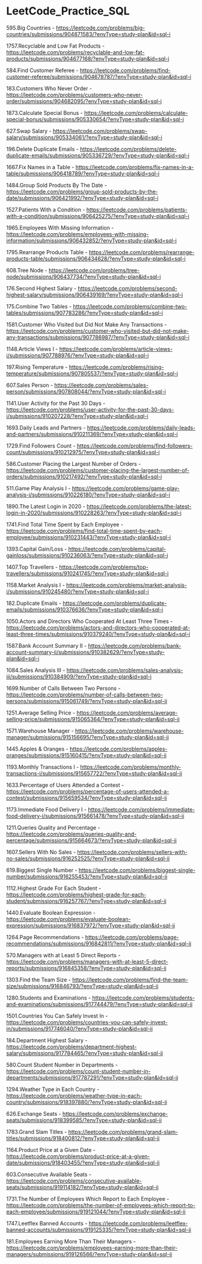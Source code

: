 # LeetCode_Practice_SQL

595.Big Countries - https://leetcode.com/problems/big-countries/submissions/904871583/?envType=study-plan&id=sql-i

1757.Recyclable and Low Fat Products - https://leetcode.com/problems/recyclable-and-low-fat-products/submissions/904677168/?envType=study-plan&id=sql-i

584.Find Customer Referee - https://leetcode.com/problems/find-customer-referee/submissions/904678787/?envType=study-plan&id=sql-i

183.Customers Who Never Order - https://leetcode.com/problems/customers-who-never-order/submissions/904682095/?envType=study-plan&id=sql-i

1873.Calculate Special Bonus - https://leetcode.com/problems/calculate-special-bonus/submissions/905330654/?envType=study-plan&id=sql-i

627.Swap Salary - https://leetcode.com/problems/swap-salary/submissions/905334061/?envType=study-plan&id=sql-i

196.Delete Duplicate Emails - https://leetcode.com/problems/delete-duplicate-emails/submissions/905336729/?envType=study-plan&id=sql-i

1667.Fix Names in a Table - https://leetcode.com/problems/fix-names-in-a-table/submissions/906418789/?envType=study-plan&id=sql-i

1484.Group Sold Products By The Date - https://leetcode.com/problems/group-sold-products-by-the-date/submissions/906421992/?envType=study-plan&id=sql-i

1527.Patients With a Condition - https://leetcode.com/problems/patients-with-a-condition/submissions/906425275/?envType=study-plan&id=sql-i

1965.Employees With Missing Information - https://leetcode.com/problems/employees-with-missing-information/submissions/906432852/?envType=study-plan&id=sql-i

1795.Rearrange Products Table - https://leetcode.com/problems/rearrange-products-table/submissions/906434628/?envType=study-plan&id=sql-i

608.Tree Node - https://leetcode.com/problems/tree-node/submissions/906437734/?envType=study-plan&id=sql-i

176.Second Highest Salary - https://leetcode.com/problems/second-highest-salary/submissions/906439169/?envType=study-plan&id=sql-i

175.Combine Two Tables - https://leetcode.com/problems/combine-two-tables/submissions/907783286/?envType=study-plan&id=sql-i

1581.Customer Who Visited but Did Not Make Any Transactions - https://leetcode.com/problems/customer-who-visited-but-did-not-make-any-transactions/submissions/907786987/?envType=study-plan&id=sql-i

1148.Article Views I - https://leetcode.com/problems/article-views-i/submissions/907788976/?envType=study-plan&id=sql-i

197.Rising Temperature - https://leetcode.com/problems/rising-temperature/submissions/907805537/?envType=study-plan&id=sql-i

607.Sales Person - https://leetcode.com/problems/sales-person/submissions/907808044/?envType=study-plan&id=sql-i

1141.User Activity for the Past 30 Days  - https://leetcode.com/problems/user-activity-for-the-past-30-days-i/submissions/910207228/?envType=study-plan&id=sql-i

1693.Daily Leads and Partners - https://leetcode.com/problems/daily-leads-and-partners/submissions/910211369/?envType=study-plan&id=sql-i

1729.Find Followers Count - https://leetcode.com/problems/find-followers-count/submissions/910212975/?envType=study-plan&id=sql-i

586.Customer Placing the Largest Number of Orders - https://leetcode.com/problems/customer-placing-the-largest-number-of-orders/submissions/910217492/?envType=study-plan&id=sql-i

511.Game Play Analysis I - https://leetcode.com/problems/game-play-analysis-i/submissions/910226180/?envType=study-plan&id=sql-i

1890.The Latest Login in 2020 - https://leetcode.com/problems/the-latest-login-in-2020/submissions/910228263/?envType=study-plan&id=sql-i

1741.Find Total Time Spent by Each Employee - https://leetcode.com/problems/find-total-time-spent-by-each-employee/submissions/910231443/?envType=study-plan&id=sql-i

1393.Capital Gain/Loss - https://leetcode.com/problems/capital-gainloss/submissions/910236063/?envType=study-plan&id=sql-i

1407.Top Travellers - https://leetcode.com/problems/top-travellers/submissions/910241745/?envType=study-plan&id=sql-i

1158.Market Analysis I - https://leetcode.com/problems/market-analysis-i/submissions/910245480/?envType=study-plan&id=sql-i

182.Duplicate Emails - https://leetcode.com/problems/duplicate-emails/submissions/910376636/?envType=study-plan&id=sql-i

1050.Actors and Directors Who Cooperated At Least Three Times - https://leetcode.com/problems/actors-and-directors-who-cooperated-at-least-three-times/submissions/910379240/?envType=study-plan&id=sql-i

1587.Bank Account Summary II - https://leetcode.com/problems/bank-account-summary-ii/submissions/910382629/?envType=study-plan&id=sql-i

1084.Sales Analysis III - https://leetcode.com/problems/sales-analysis-iii/submissions/910384909/?envType=study-plan&id=sql-i

1699.Number of Calls Between Two Persons - https://leetcode.com/problems/number-of-calls-between-two-persons/submissions/915061749/?envType=study-plan&id=sql-ii

1251.Average Selling Price - https://leetcode.com/problems/average-selling-price/submissions/915065364/?envType=study-plan&id=sql-ii

1571.Warehouse Manager - https://leetcode.com/problems/warehouse-manager/submissions/915156695/?envType=study-plan&id=sql-ii

1445.Apples & Oranges - https://leetcode.com/problems/apples-oranges/submissions/915160415/?envType=study-plan&id=sql-ii

1193.Monthly Transactions I - https://leetcode.com/problems/monthly-transactions-i/submissions/915657722/?envType=study-plan&id=sql-ii

1633.Percentage of Users Attended a Contest - https://leetcode.com/problems/percentage-of-users-attended-a-contest/submissions/915659534/?envType=study-plan&id=sql-ii

1173.Immediate Food Delivery I - https://leetcode.com/problems/immediate-food-delivery-i/submissions/915661478/?envType=study-plan&id=sql-ii

1211.Queries Quality and Percentage - https://leetcode.com/problems/queries-quality-and-percentage/submissions/915664673/?envType=study-plan&id=sql-ii

1607.Sellers With No Sales - https://leetcode.com/problems/sellers-with-no-sales/submissions/916252525/?envType=study-plan&id=sql-ii

619.Biggest Single Number - https://leetcode.com/problems/biggest-single-number/submissions/916255453/?envType=study-plan&id=sql-ii

1112.Highest Grade For Each Student - https://leetcode.com/problems/highest-grade-for-each-student/submissions/916257767/?envType=study-plan&id=sql-ii

1440.Evaluate Boolean Expression - https://leetcode.com/problems/evaluate-boolean-expression/submissions/916837972/?envType=study-plan&id=sql-ii

1264.Page Recommendations - https://leetcode.com/problems/page-recommendations/submissions/916842811/?envType=study-plan&id=sql-ii

570.Managers with at Least 5 Direct Reports - https://leetcode.com/problems/managers-with-at-least-5-direct-reports/submissions/916845358/?envType=study-plan&id=sql-ii

1303.Find the Team Size - https://leetcode.com/problems/find-the-team-size/submissions/916846793/?envType=study-plan&id=sql-ii

1280.Students and Examinations - https://leetcode.com/problems/students-and-examinations/submissions/917744479/?envType=study-plan&id=sql-ii

1501.Countries You Can Safely Invest In - https://leetcode.com/problems/countries-you-can-safely-invest-in/submissions/917746040/?envType=study-plan&id=sql-ii

184.Department Highest Salary - https://leetcode.com/problems/department-highest-salary/submissions/917784465/?envType=study-plan&id=sql-ii

580.Count Student Number in Departments - https://leetcode.com/problems/count-student-number-in-departments/submissions/917787291/?envType=study-plan&id=sql-ii

1294.Weather Type in Each Country - https://leetcode.com/problems/weather-type-in-each-country/submissions/918397880/?envType=study-plan&id=sql-ii

626.Exchange Seats - https://leetcode.com/problems/exchange-seats/submissions/918399585/?envType=study-plan&id=sql-ii

1783.Grand Slam Titles - https://leetcode.com/problems/grand-slam-titles/submissions/918400812/?envType=study-plan&id=sql-ii

1164.Product Price at a Given Date - https://leetcode.com/problems/product-price-at-a-given-date/submissions/918403455/?envType=study-plan&id=sql-ii

603.Consecutive Available Seats - https://leetcode.com/problems/consecutive-available-seats/submissions/919114182/?envType=study-plan&id=sql-ii

1731.The Number of Employees Which Report to Each Employee - https://leetcode.com/problems/the-number-of-employees-which-report-to-each-employee/submissions/919121044/?envType=study-plan&id=sql-ii

1747.Leetflex Banned Accounts - https://leetcode.com/problems/leetflex-banned-accounts/submissions/919125335/?envType=study-plan&id=sql-ii

181.Employees Earning More Than Their Managers - https://leetcode.com/problems/employees-earning-more-than-their-managers/submissions/919126566/?envType=study-plan&id=sql-ii























































